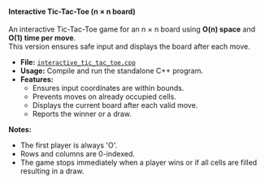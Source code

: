 #### Interactive Tic-Tac-Toe (n × n board)
An interactive Tic-Tac-Toe game for an n × n board using **O(n) space** and **O(1) time per move**.  
This version ensures safe input and displays the board after each move.

- **File:** [`interactive_tic_tac_toe.cpp`](interactive_tic_tac_toe.cpp)
- **Usage:** Compile and run the standalone C++ program.
- **Features:**
  - Ensures input coordinates are within bounds.
  - Prevents moves on already occupied cells.
  - Displays the current board after each valid move.
  - Reports the winner or a draw.

**Notes:**
- The first player is always 'O'.
- Rows and columns are 0-indexed.
- The game stops immediately when a player wins or if all cells are filled resulting in a draw.
